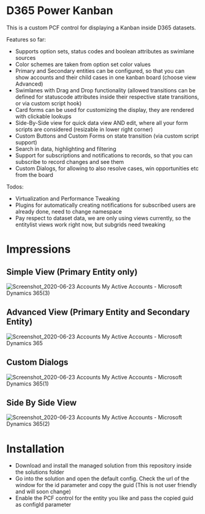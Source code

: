 # D365 Power Kanban

This is a custom PCF control for displaying a Kanban inside D365 datasets.

Features so far:
- Supports option sets, status codes and boolean attributes as swimlane sources
- Color schemes are taken from option set color values
- Primary and Secondary entities can be configured, so that you can show accounts and their child cases in one kanban board (choose view Advanced)
- Swimlanes with Drag and Drop functionality (allowed transitions can be defined for statuscode attributes inside their respective state transitions, or via custom script hook)
- Card forms can be used for customizing the display, they are rendered with clickable lookups
- Side-By-Side view for quick data view AND edit, where all your form scripts are considered (resizable in lower right corner)
- Custom Buttons and Custom Forms on state transition (via custom script support)
- Search in data, highlighting and filtering
- Support for subscriptions and notifications to records, so that you can subscribe to record changes and see them
- Custom Dialogs, for allowing to also resolve cases, win opportunities etc from the board

Todos:
- Virtualization and Performance Tweaking
- Plugins for automatically creating notifications for subscribed users are already done, need to change namespace
- Pay respect to dataset data, we are only using views currently, so the entitylist views work right now, but subgrids need tweaking

# Impressions
## Simple View (Primary Entity only)
![Screenshot_2020-06-23 Accounts My Active Accounts - Microsoft Dynamics 365(3)](https://user-images.githubusercontent.com/4287938/85367979-9cac1a80-b52a-11ea-8f7f-91c3e2a832d8.png)

## Advanced View (Primary Entity and Secondary Entity)
![Screenshot_2020-06-23 Accounts My Active Accounts - Microsoft Dynamics 365](https://user-images.githubusercontent.com/4287938/85366990-adf42780-b528-11ea-8848-bc035b21ae4f.png)

## Custom Dialogs
![Screenshot_2020-06-23 Accounts My Active Accounts - Microsoft Dynamics 365(1)](https://user-images.githubusercontent.com/4287938/85367031-c2382480-b528-11ea-9864-c0b36f0e6e00.png)

## Side By Side View
![Screenshot_2020-06-23 Accounts My Active Accounts - Microsoft Dynamics 365(2)](https://user-images.githubusercontent.com/4287938/85367151-fdd2ee80-b528-11ea-9765-bd3a80337fcb.png)

# Installation
- Download and install the managed solution from this repository inside the solutions folder
- Go into the solution and open the default config. Check the url of the window for the id parameter and copy the guid (This is not user friendly and will soon change)
- Enable the PCF control for the entity you like and pass the copied guid as configId parameter
